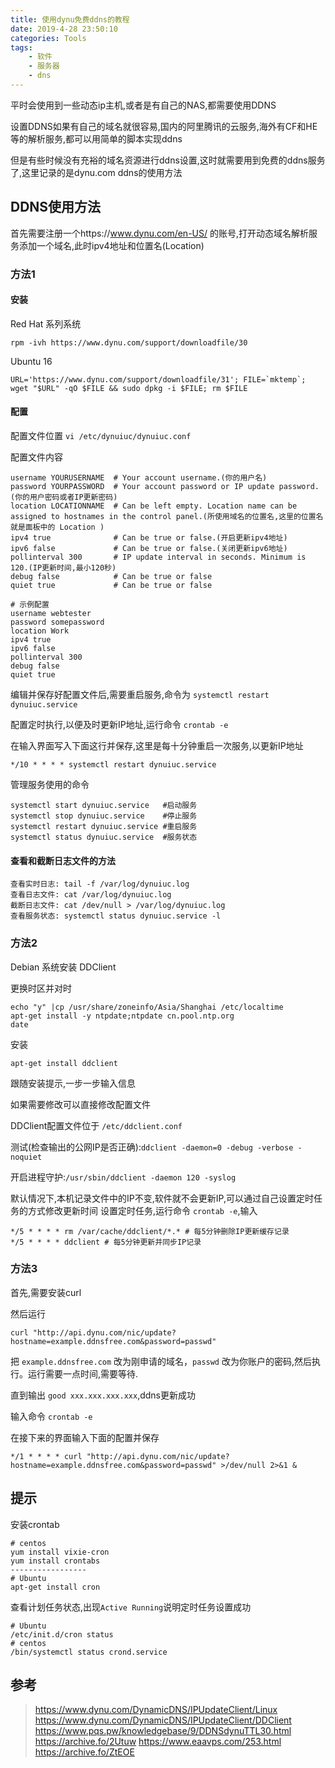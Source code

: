 ```yaml
---
title: 使用dynu免费ddns的教程
date: 2019-4-28 23:50:10
categories: Tools
tags:
    - 软件
    - 服务器
    - dns
---
```


平时会使用到一些动态ip主机,或者是有自己的NAS,都需要使用DDNS

设置DDNS如果有自己的域名就很容易,国内的阿里腾讯的云服务,海外有CF和HE等的解析服务,都可以用简单的脚本实现ddns

但是有些时候没有充裕的域名资源进行ddns设置,这时就需要用到免费的ddns服务了,这里记录的是dynu.com ddns的使用方法

<!--more-->


## DDNS使用方法
首先需要注册一个https://www.dynu.com/en-US/ 的账号,打开动态域名解析服务添加一个域名,此时ipv4地址和位置名(Location)

### 方法1

#### 安装

Red Hat 系列系统

```
rpm -ivh https://www.dynu.com/support/downloadfile/30 
```

Ubuntu 16

```
URL='https://www.dynu.com/support/downloadfile/31'; FILE=`mktemp`; wget "$URL" -qO $FILE && sudo dpkg -i $FILE; rm $FILE
```
#### 配置

配置文件位置 ``vi /etc/dynuiuc/dynuiuc.conf``

配置文件内容

```
username YOURUSERNAME  # Your account username.(你的用户名)
password YOURPASSWORD  # Your account password or IP update password. (你的用户密码或者IP更新密码)
location LOCATIONNAME  # Can be left empty. Location name can be assigned to hostnames in the control panel.(所使用域名的位置名,这里的位置名就是面板中的 Location )
ipv4 true              # Can be true or false.(开启更新ipv4地址)
ipv6 false             # Can be true or false.(关闭更新ipv6地址)
pollinterval 300       # IP update interval in seconds. Minimum is 120.(IP更新时间,最小120秒)
debug false            # Can be true or false
quiet true             # Can be true or false
```         


```
# 示例配置
username webtester
password somepassword
location Work
ipv4 true
ipv6 false
pollinterval 300
debug false
quiet true
```

编辑并保存好配置文件后,需要重启服务,命令为 ``systemctl restart dynuiuc.service``         

配置定时执行,以便及时更新IP地址,运行命令 ``crontab -e``

在输入界面写入下面这行并保存,这里是每十分钟重启一次服务,以更新IP地址

```
*/10 * * * * systemctl restart dynuiuc.service
```

管理服务使用的命令

```
systemctl start dynuiuc.service   #启动服务
systemctl stop dynuiuc.service    #停止服务
systemctl restart dynuiuc.service #重启服务
systemctl status dynuiuc.service  #服务状态
```

#### 查看和截断日志文件的方法

```
查看实时日志: tail -f /var/log/dynuiuc.log
查看日志文件: cat /var/log/dynuiuc.log
截断日志文件: cat /dev/null > /var/log/dynuiuc.log
查看服务状态: systemctl status dynuiuc.service -l
```

### 方法2
Debian 系统安装 DDClient

更换时区并对时

```
echo "y" |cp /usr/share/zoneinfo/Asia/Shanghai /etc/localtime 
apt-get install -y ntpdate;ntpdate cn.pool.ntp.org
date
```

安装

```
apt-get install ddclient
```

跟随安装提示,一步一步输入信息

如果需要修改可以直接修改配置文件

DDClient配置文件位于 ``/etc/ddclient.conf``

测试(检查输出的公网IP是否正确):``ddclient -daemon=0 -debug -verbose -noquiet``

开启进程守护:``/usr/sbin/ddclient -daemon 120 -syslog``

默认情况下,本机记录文件中的IP不变,软件就不会更新IP,可以通过自己设置定时任务的方式修改更新时间
设置定时任务,运行命令 ``crontab -e``,输入

```
*/5 * * * * rm /var/cache/ddclient/*.* # 每5分钟删除IP更新缓存记录
*/5 * * * * ddclient # 每5分钟更新并同步IP记录
```

### 方法3
首先,需要安装curl

然后运行

```
curl "http://api.dynu.com/nic/update?hostname=example.ddnsfree.com&password=passwd"
```

把 ``example.ddnsfree.com`` 改为刚申请的域名，``passwd`` 改为你账户的密码,然后执行。运行需要一点时间,需要等待.

直到输出 ``good xxx.xxx.xxx.xxx``,ddns更新成功

输入命令 ``crontab -e``

在接下来的界面输入下面的配置并保存

```
*/1 * * * * curl "http://api.dynu.com/nic/update?hostname=example.ddnsfree.com&password=passwd" >/dev/null 2>&1 &
```

## 提示

安装crontab

```
# centos
yum install vixie-cron
yum install crontabs
-----------------
# Ubuntu
apt-get install cron
```

查看计划任务状态,出现``Active Running``说明定时任务设置成功

```
# Ubuntu
/etc/init.d/cron status
# centos
/bin/systemctl status crond.service 
```

## 参考
> https://www.dynu.com/DynamicDNS/IPUpdateClient/Linux
> https://www.dynu.com/DynamicDNS/IPUpdateClient/DDClient
> https://www.pqs.pw/knowledgebase/9/DDNSdynuTTL30.html
> https://archive.fo/2Utuw
> https://www.eaavps.com/253.html
> https://archive.fo/ZtEOE
